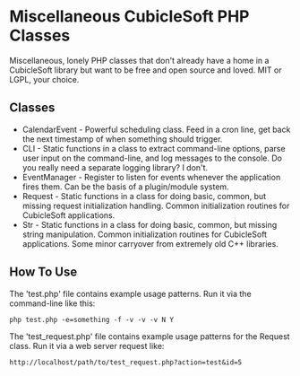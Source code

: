Miscellaneous CubicleSoft PHP Classes
=====================================

Miscellaneous, lonely PHP classes that don't already have a home in a CubicleSoft library but want to be free and open source and loved.  MIT or LGPL, your choice.

Classes
-------

* CalendarEvent - Powerful scheduling class.  Feed in a cron line, get back the next timestamp of when something should trigger.
* CLI - Static functions in a class to extract command-line options, parse user input on the command-line, and log messages to the console.  Do you really need a separate logging library?  I don't.
* EventManager - Register to listen for events whenever the application fires them.  Can be the basis of a plugin/module system.
* Request - Static functions in a class for doing basic, common, but missing request initialization handling.  Common initialization routines for CubicleSoft applications.
* Str - Static functions in a class for doing basic, common, but missing string manipulation.  Common initialization routines for CubicleSoft applications.  Some minor carryover from extremely old C++ libraries.

How To Use
----------

The 'test.php' file contains example usage patterns.  Run it via the command-line like this:

````php test.php -e=something -f -v -v -v N Y````

The 'test_request.php' file contains example usage patterns for the Request class.  Run it via a web server request like:

````http://localhost/path/to/test_request.php?action=test&id=5````
